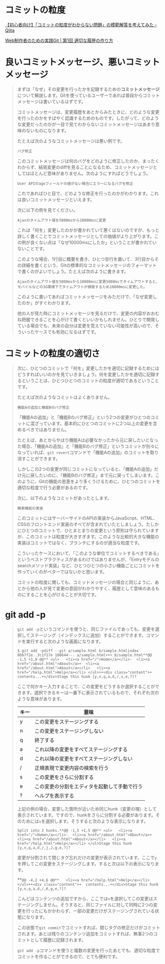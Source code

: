 # コミットの粒度

[【初心者向け】「コミットの粒度がわからない問題」の模範解答を考えてみた - Qiita](https://qiita.com/jnchito/items/40e0c7d32fde352607be)

[Web制作者のための実践Git | 第1回 適切な履歴の作り方](https://www.codegrid.net/articles/git-tech-1/)

# **良いコミットメッセージ、悪いコミットメッセージ**

> まずは「なぜ」その変更を行ったかを記録するための**コミットメッセージ**について解説します。Gitを使っているユーザーであれば普段からコミットメッセージは書いているはずです。
> 
> 
> 
> コミットメッセージは、変更履歴をあとからみたときに、どのような変更を行ったのかをすばやく認識するためのものです。したがって、どのような変更だったのかが一目で見てわからないコミットメッセージはあまり意味のないものになります。
> 
> たとえば次のようなコミットメッセージは悪い例です。
> 
> `バグ修正`
> 
> このコミットメッセージは何のバグをどのように修正したのか、まったくわからず、結局変更のdiffを見ることになるため、コミットメッセージとしてはほとんど意味がありません。次のようにすればどうでしょう。
> 
> `User APIのageフィールドの値がない場合にエラーになるバグを修正`
> 
> これであればひと目で、どのような修正を行ったのかがわかります。これは良いコミットメッセージといえます。
> 
> 次に以下の例を見てください。
> 
> `Ajaxのタイムアウト値を5000msから10000msに変更`
> 
> これは「何を」変更したのかが書かれていて悪くはないのですが、もっと詳しく書くことでコミットメッセージとしての価値がより上がります。この例が良くない点は「なぜ10000msにしたか」ということが書かれていないことです。
> 
> このような場合、1行目に概要を書き、ひとつ空行を置いて、3行目からその詳細を書くという、Gitの標準的なコミットメッセージのフォーマットで書くのがよいでしょう。たとえば次のように書きます。
> 
> `Ajaxのタイムアウト値を5000msから10000msに変更5000msでタイムアウトすると、モバイルなどの3G環境下でタイムアウトが頻発するため10000msに変更した。`
> 
> このように書いてあればコミットメッセージをみただけで、「なぜ変更したのか」がすぐわかります。
> 
> 他の人が見た時にコミットメッセージを見るだけで、変更の内容がおおむね把握できることを心がけて書くといいかもしれません。ひとりで開発している場合でも、未来の自分は変更を覚えていない可能性が高いので、そういったケースでも有効になるはずです。
> 

# **コミットの粒度の適切さ**

> 次に、ひとつのコミットで「何を」変更したかを適切に記録するためにはどうすればいいのかを見ていきましょう。何を変更したかを適切に記録するということは、ひとつひとつのコミットの粒度が適切であるということです。
> 
> 
> 
> たとえば次のようなコミットはよくありません。
> 
> `機能Aの追加と機能Bのバグ修正`
> 
> 「機能Aの追加」と「機能Bのバグ修正」という2つの変更がひとつのコミットに混ざっています。基本的にひとつのコミットに2つ以上の変更を含めるべきではありません。
> 
> たとえば、あとからやはり機能Aは必要なかったから元に戻したいとなった場合、「機能Aの追加」と「機能Bのバグ修正」というコミットが別々になっていれば、`git revert`コマンドで「機能Aの追加」のコミットを取り消すことができます。
> 
> しかしこの2つの変更が同じコミットになっていると、「機能Aの追加」だけ元に戻したいのに、「機能Bのバグ修正」まで元に戻ってしまいます。このように、Gitの機能の恩恵をより多くうけるために、ひとつのコミットを適切な粒度で行う必要があるのです。
> 
> 次に、以下のようなコミットがあったとします。
> 
> `検索機能の実装`
> 
> このコミットにはサーバーサイドのAPIの実装からJavaScript、HTML、CSSのフロントエンド実装のすべてが含まれていたとしましょう。たしかにひとつのコミットで、ひとまとまりの変更という原則は守られていますが、このコミットは粒度が大きすぎます。このような比較的大きな機能の実装はコミットではなく、ブランチにするのが適当な粒度です。
> 
> こういったケースにおいて、「このような単位でコミットするべきである」というベストプラクティスがあるわけではありませんが、「Entryモデルのsearchメソッド実装」など、ひとつひとつの小さい機能ごとにコミットを作っていくのがベターではないかと思います。
> 
> コミットの粒度に関しても、コミットメッセージの場合と同じように、あとから他の人が見て変更の意図がわかりやすく、履歴として意味のあるものにすることを心がけることが大切です。
> 

# **git add -p**

> `git add -p`というコマンドを使うと、同じファイルであっても、変更を選択してステージング（インデックスに追加）することができます。コマンドを実行すると次のような画面になります。
> 
> 
> 
> `$ git add -pdiff --git a/sample.html b/sample.htmlindex 0bb7f2e..3c1f17e 100644--- a/sample.html+++ b/sample.html**@@ -1,5 +1,9 @@** <ul>   <li><a href="/">Home</a></li>-  <li><a href="/about.html">About</a>+  <li><a href="/about.html">About</a></li>   <li><a href="/help.html">Help</a></li> </ul>++<div class="content">+  contents...+</div>Stage this hunk [y,n,q,a,d,/,s,e,?]?`
> 
> ここで何かキー入力することで、この変更をどうするか選択することができます。選択できるキーは一番下に表示されているもので、それぞれ次のような意味があります。
> 
> | キー | 意味 |
> | --- | --- |
> | y | この変更をステージングする |
> | n | この変更をステージングしない |
> | q | 終了する |
> | a | これ以降の変更をすべてステージングする |
> | d | これ以降の変更をすべてステージングしない |
> | / | 正規表現で変更内容の検索を行う |
> | s | この変更をさらに分割する |
> | e | この変更の分割をエディタを起動して手動で行う |
> | ? | ヘルプを表示する |
> 
> 上記の例の場合、変更した箇所が近いため同じhunk（変更の塊）として表示されています。ですので、hunkをさらに分割する必要があります。そのためには`s`を選択します。そうすると次のような表示になります。
> 
> `Split into 2 hunks.**@@ -1,5 +1,5 @@** <ul>   <li><a href="/">Home</a></li>-  <li><a href="/about.html">About</a>+  <li><a href="/about.html">About</a></li>   <li><a href="/help.html">Help</a></li> </ul>Stage this hunk [y,n,q,a,d,/,j,J,g,e,?]?`
> 
> 変更が分割されて閉じタグ忘れだけの変更が表示されています。ここで`y`を押してこの変更をステージングします。すると次は以下の表示になります。
> 
> **`@@ -4,2 +4,6 @@**   <li><a href="/help.html">Help</a></li> </ul>++<div class="content">+  contents...+</div>Stage this hunk [y,n,q,a,d,/,K,g,e,?]?`
> 
> こんどはコンテンツの追加ですから、ここでは`n`を選択してこの変更はステージングしません。そうすると、同じファイルに対して同時に2つの変更を行ったにもかかわらず、一部の変更だけがステージングされている状態になります。
> 
> この状態で`git commit`でコミットすれば、閉じタグの修正だけがコミットされます。あとは残りのコンテンツ追加をコミットすれば、無事2つのコミットとして履歴に記録されます。
> 
> `git add -p`コマンドを使うと複数の変更を行ったあとでも、適切な粒度でコミットを作ることができるので、とても便利です。
>
